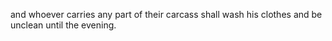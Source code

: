 and whoever carries any part of their carcass shall wash his clothes and be unclean until the evening.
